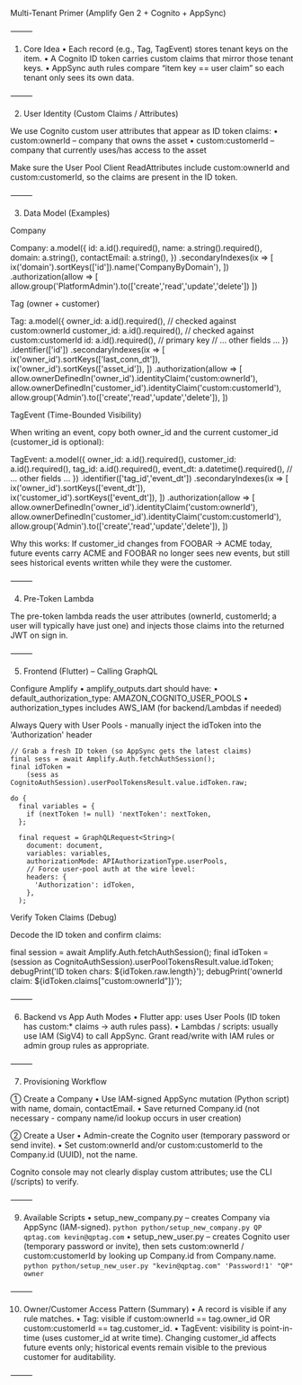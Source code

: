 Multi-Tenant Primer (Amplify Gen 2 + Cognito + AppSync)

⸻

1) Core Idea
	•	Each record (e.g., Tag, TagEvent) stores tenant keys on the item.
	•	A Cognito ID token carries custom claims that mirror those tenant keys.
	•	AppSync auth rules compare “item key == user claim” so each tenant only sees its own data.

⸻

2) User Identity (Custom Claims / Attributes)

We use Cognito custom user attributes that appear as ID token claims:
	•	custom:ownerId – company that owns the asset
	•	custom:customerId – company that currently uses/has access to the asset

Make sure the User Pool Client ReadAttributes include custom:ownerId and custom:customerId, so the claims are present in the ID token.

⸻

3) Data Model (Examples)

Company

Company: a.model({
  id: a.id().required(),
  name: a.string().required(),
  domain: a.string(),
  contactEmail: a.string(),
})
.secondaryIndexes(ix => [
  ix('domain').sortKeys(['id']).name('CompanyByDomain'),
])
.authorization(allow => [
  allow.group('PlatformAdmin').to(['create','read','update','delete'])
])

Tag (owner + customer)

Tag: a.model({
  owner_id: a.id().required(),     // checked against custom:ownerId
  customer_id: a.id().required(),  // checked against custom:customerId
  id: a.id().required(),           // primary key
  // ... other fields ...
})
.identifier(['id'])
.secondaryIndexes(ix => [
  ix('owner_id').sortKeys(['last_conn_dt']),
  ix('owner_id').sortKeys(['asset_id']),
])
.authorization(allow => [
  allow.ownerDefinedIn('owner_id').identityClaim('custom:ownerId'),
  allow.ownerDefinedIn('customer_id').identityClaim('custom:customerId'),
  allow.group('Admin').to(['create','read','update','delete']),
])

TagEvent (Time-Bounded Visibility)

When writing an event, copy both owner_id and the current customer_id (customer_id is optional):

TagEvent: a.model({
  owner_id: a.id().required(),
  customer_id: a.id().required(),
  tag_id: a.id().required(),
  event_dt: a.datetime().required(),
  // ... other fields ...
})
.identifier(['tag_id','event_dt'])
.secondaryIndexes(ix => [
  ix('owner_id').sortKeys(['event_dt']),
  ix('customer_id').sortKeys(['event_dt']),
])
.authorization(allow => [
  allow.ownerDefinedIn('owner_id').identityClaim('custom:ownerId'),
  allow.ownerDefinedIn('customer_id').identityClaim('custom:customerId'),
  allow.group('Admin').to(['create','read','update','delete']),
])

Why this works:
If customer_id changes from FOOBAR → ACME today, future events carry ACME and FOOBAR no longer sees new events, but still sees historical events written while they were the customer.

⸻

4) Pre-Token Lambda

The pre-token lambda reads the user attributes (ownerId, customerId; a user will typically have just one) and injects those claims into the returned JWT on sign in.

⸻

5) Frontend (Flutter) – Calling GraphQL

Configure Amplify
	•	amplify_outputs.dart should have:
	•	default_authorization_type: AMAZON_COGNITO_USER_POOLS
	•	authorization_types includes AWS_IAM (for backend/Lambdas if needed)

Always Query with User Pools - manually inject the idToken into the 'Authorization' header

    // Grab a fresh ID token (so AppSync gets the latest claims)
    final sess = await Amplify.Auth.fetchAuthSession();
    final idToken =
        (sess as CognitoAuthSession).userPoolTokensResult.value.idToken.raw;

    do {
      final variables = {
        if (nextToken != null) 'nextToken': nextToken,
      };

      final request = GraphQLRequest<String>(
        document: document,
        variables: variables,
        authorizationMode: APIAuthorizationType.userPools,
        // Force user-pool auth at the wire level:
        headers: {
          'Authorization': idToken,
        },
      );

Verify Token Claims (Debug)

Decode the ID token and confirm claims:


final session = await Amplify.Auth.fetchAuthSession();
final idToken = (session as CognitoAuthSession).userPoolTokensResult.value.idToken;
debugPrint('ID token chars: ${idToken.raw.length}');
debugPrint('ownerId claim: ${idToken.claims["custom:ownerId"]}');



⸻

6) Backend vs App Auth Modes
	•	Flutter app: uses User Pools (ID token has custom:* claims -> auth rules pass).
	•	Lambdas / scripts: usually use IAM (SigV4) to call AppSync. Grant read/write with IAM rules or admin group rules as appropriate.

⸻

7) Provisioning Workflow

① Create a Company
	•	Use IAM-signed AppSync mutation (Python script) with name, domain, contactEmail.
	•	Save returned Company.id (not necessary - company name/id lookup occurs in user creation)

② Create a User
	•	Admin-create the Cognito user (temporary password or send invite).
	•	Set custom:ownerId and/or custom:customerId to the Company.id (UUID), not the name.

Cognito console may not clearly display custom attributes; use the CLI (/scripts) to verify.

⸻

9) Available Scripts
	•	setup_new_company.py – creates Company via AppSync (IAM-signed). 
`python python/setup_new_company.py QP qptag.com kevin@qptag.com`
	•	setup_new_user.py – creates Cognito user (temporary password or invite), then sets custom:ownerId / custom:customerId by looking up Company.id from Company.name.
`python python/setup_new_user.py "kevin@qptag.com" 'Password!1' "QP" owner`

⸻

10) Owner/Customer Access Pattern (Summary)
	•	A record is visible if any rule matches.
	•	Tag: visible if custom:ownerId == tag.owner_id OR custom:customerId == tag.customer_id.
	•	TagEvent: visibility is point-in-time (uses customer_id at write time).
Changing customer_id affects future events only; historical events remain visible to the previous customer for auditability.

⸻
